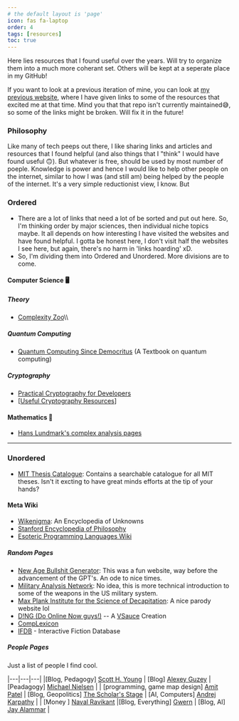 ```yaml
---
# the default layout is 'page'
icon: fas fa-laptop
order: 4
tags: [resources]
toc: true
---
```


Here lies resources that I found useful over the years. Will try to organize them into a much more coherant set. Others will be kept at a seperate place in my GitHub! <br>

<!-- (TODO: Write an essay on andy's notes on why ['collecting material feels more useful than it usually is'](https://notes.andymatuschak.org/zQm6XAB3XXrXLHzF7gahpJ2)) <br> -->

If you want to look at a previous iteration of mine, you can look at [my previous website](https://sanathnu.github.io/Website-For-Cool-Websites/), where I have given links to some of the resources that excited me at that time. Mind you that that repo isn't currently maintained😅, so some of the links might be broken. Will fix it in the future!

### **Philosophy**

Like many of tech peeps out there, I like sharing links and articles and resources that I found helpful (and also things that I "think" I would have found useful 🙃). But whatever is free, should be used by most number of poeple. Knowledge is power and hence I would like to help other people on the internet, similar to how I was (and still am) being helped by the people of the internet. It's a very simple reductionist view, I know. But 

### **Ordered**

- There are a lot of links that need a lot of be sorted and put out here. So, I'm thinking order by major sciences, then individual niche topics maybe. It all depends on how interesting I have visited the websites and have found helpful. I gotta be honest here, I don't visit half the websites I see here, but again, there's no harm in 'links hoarding' xD.
- So, I'm dividing them into Ordered and Unordered. More divisions are to come.

#### Computer Science 🖥️
##### Theory
- [Complexity Zoo](https://complexityzoo.net/Complexity_Zoo_Introduction)\\\

##### Quantum Computing
- [Quantum Computing Since Democritus](https://www.scottaaronson.com/democritus/) (A Textbook on quantum computing)

##### Cryptography
- [Practical Cryptography for Developers](https://cryptobook.nakov.com/)
- [[Useful Cryptography Resources](https://blog.cryptographyengineering.com/useful-cryptography-resources/)]

#### Mathematics 🔢
- [Hans Lundmark's complex analysis pages](https://users.mai.liu.se/hanlu09/complex/)

---
### **Unordered**
- [MIT Thesis Catalogue](https://dspace.mit.edu/handle/1721.1/7582): Contains a searchable catalogue for all MIT theses. Isn't it excting to have great minds efforts at the tip of your hands?


#### Meta Wiki
- [Wikenigma](https://wikenigma.org.uk/start): An Encyclopedia of Unknowns
- [Stanford Encyclopedia of Philosophy](https://plato.stanford.edu/)
- [Esoteric Programming Languages Wiki](https://esolangs.org/wiki/Main_Page)

##### Random Pages

- [New Age Bullshit Generator](https://sebpearce.com/bullshit/): This was a fun website, way before the advancement of the GPT's. An ode to nice times.
- [Military Analysis Network](https://man.fas.org/index.html): No idea, this is more technical introduction to some of the weapons in the US military system.
- [Max Plank Institute for the Science of Decapitation](https://mpi-sod.github.io/about/): A nice parody website lol
- [D!NG (Do Online Now guys!)](https://dongs2.blogspot.com/p/all-dongs-no-pictures-nor-description.html?m=1) -- A [VSauce](https://www.youtube.com/user/Vsauce) Creation
- [CompLexicon](https://annex.exploratorium.edu/complexity/CompLexicon.html)
- [IFDB](https://ifdb.org/) - Interactive Fiction Database


##### People Pages

Just a list of people I find cool.

|---|---|---|
|[Blog, Pedagogy] [Scott H. Young](https://www.scotthyoung.com/blog/articles/) | [Blog] [Alexey Guzey](https://guzey.com/) | [Peadagogy] [Michael Nielsen](https://michaelnielsen.org/blog/) |
| [programming, game map design] [Amit Patel](https://amitp.blogspot.com/) | [Blog, Geopolitics] [The Scholar's Stage](https://scholars-stage.org/) | [AI, Computers] [Andrej Karpathy](https://karpathy.ai/) |
| [Money ] [Naval Ravikant](https://nav.al/) |[Blog, Everything] [Gwern](https://gwern.net/) | [Blog, AI] [Jay Alammar](https://jalammar.github.io/) |